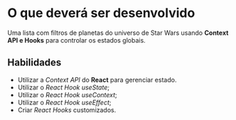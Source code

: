 
# O que deverá ser desenvolvido

Uma lista com filtros de planetas do universo de Star Wars usando **Context API e Hooks** para controlar os estados globais.


## Habilidades

* Utilizar a _Context API_ do **React** para gerenciar estado.
* Utilizar o _React Hook useState_;
* Utilizar o _React Hook useContext_;
* Utilizar o _React Hook useEffect_;
* Criar _React Hooks_ customizados.
